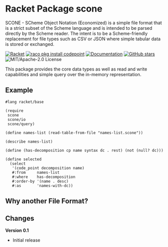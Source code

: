 # Racket Package scone

SCONE - SCheme Object Notation (Economized) is a simple file format that is a
strict subset of the Scheme language and is intended to be parsed directly by
the Scheme reader. The intent is to be a Scheme-friendly replacement for file
types such as CSV or JSON where simple tabular data is stored or exchanged.

[![Racket](https://github.com/johnstonskj/racket-scone/actions/workflows/ci.yml/badge.svg)](https://github.com/johnstonskj/racket-scone/actions/workflows/ci.yml)
[![raco pkg install codepoint](https://img.shields.io/badge/raco%20pkg%20install-scone-blue.svg)](https://pkgs.racket-lang.org/package/scone)
[![Documentation](https://img.shields.io/badge/raco%20docs-scone-blue.svg)](http://docs.racket-lang.org/scone/index.html)
[![GitHub stars](https://img.shields.io/github/stars/johnstonskj/racket-scone.svg)](https://github.com/johnstonskj/racket-scone/stargazers)
![MIT/Apache-2.0 License](https://img.shields.io/badge/license-MIT%2FApache--2.0-green.svg)

This package provides the core data types as well as read and write
capabilities and simple query over the in-memory representation.

## Example 

``` racket
#lang racket/base

(require
 scone
 scone/io
 scone/query)

(define names-list (read-table-from-file "names-list.scone"))

(describe names-list)

(define (has-decomposition cp name syntax dc . rest) (not (null? dc)))

(define selected
  (select
   '(code_point decomposition name)
   #:from     names-list
   #:where    has-decomposition
   #:order-by '(name . desc)
   #:as       'names-with-dc))
```

## Why another File Format?


## Changes

**Version 0.1**

* Initial release
